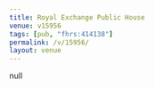 ```yaml
---
title: Royal Exchange Public House
venue: v15956
tags: [pub, "fhrs:414138"]
permalink: /v/15956/
layout: venue
---
```

null